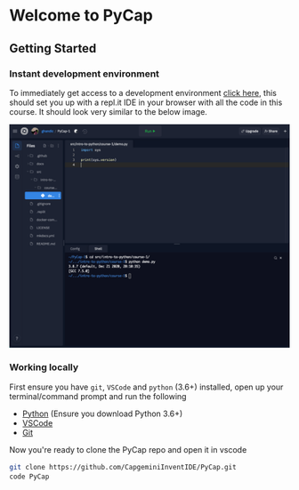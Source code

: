 # Welcome to PyCap

## Getting Started

### Instant development environment

To immediately get access to a development environment [click here](https://repl.it/github/CapgeminiInventIDE/PyCap), this should set you up with a repl.it IDE in your browser with all the code in this course. It should look very similar to  the below image.

![repl.it image](assets/imgs/replit.png)

### Working locally

First ensure you have `git`, `VSCode` and `python` (3.6+) installed, open up your terminal/command prompt and run the following

- [Python](https://www.python.org/downloads/) (Ensure you download Python 3.6+)
- [VSCode](https://code.visualstudio.com/download)
- [Git](https://git-scm.com/downloads)

Now you're ready to clone the PyCap repo and open it in vscode

```bash
git clone https://github.com/CapgeminiInventIDE/PyCap.git
code PyCap
```

